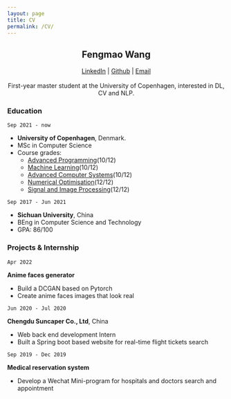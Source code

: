```yaml
---
layout: page
title: CV
permalink: /CV/
---
```

<center>
	 <h2>Fengmao Wang</h2>
     <a href="https://www.linkedin.com/in/wangfm/">LinkedIn</a> | 
     <a href="https://github.com/poix3">Github</a> | 
     <a href="mailto:wangfm2020@gmail.com">Email</a>
</center>
<center><br>
First-year master student at the University of Copenhagen, interested in DL, CV and NLP.
</center>

### Education
`Sep 2021 - now`
- **University of Copenhagen**, Denmark.                                    
- MSc in Computer Science 
- Course grades:
	- [Advanced Programming](https://kurser.ku.dk/course/ndaa09013u/2021-2022)(10/12)
	- [Machine Learning](https://kurser.ku.dk/course/ndak15007u/2021-2022)(10/12)
	- [Advanced Computer Systems](https://kurser.ku.dk/course/ndak15006u/2021-2022)(10/12)
	- [Numerical Optimisation](https://kurser.ku.dk/course/ndaa09009u/2022-2023)(12/12)
	- [Signal and Image Processing](https://kurser.ku.dk/course/ndaa09027u/2022-2023)(12/12) 

`Sep 2017 - Jun 2021`
- **Sichuan University**, China
- BEng in Computer Science and Technology
- GPA: 86/100

### Projects & Internship

`Apr 2022`

__Anime faces generator__

- Build a DCGAN based on Pytorch 
- Create anime faces images that look real

`Jun 2020 - Jul 2020`

__Chengdu Suncaper Co., Ltd__, China

- Web back end development Intern
- Built a Spring boot based website for real-time flight tickets search

`Sep 2019 - Dec 2019`

__Medical reservation system__

- Develop a Wechat Mini-program for hospitals and doctors search and appointment
